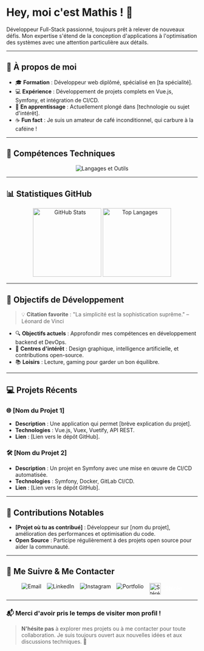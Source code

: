 # Hey, moi c'est Mathis ! 👋

Développeur Full-Stack passionné, toujours prêt à relever de nouveaux défis. Mon expertise s'étend de la conception d'applications à l'optimisation des systèmes avec une attention particulière aux détails.

---

## 🌟 À propos de moi

- 🎓 **Formation** : Développeur web diplômé, spécialisé en [ta spécialité].
- 💻 **Expérience** : Développement de projets complets en Vue.js, Symfony, et intégration de CI/CD.
- 🌱 **En apprentissage** : Actuellement plongé dans [technologie ou sujet d'intérêt].
- ☕ **Fun fact** : Je suis un amateur de café inconditionnel, qui carbure à la caféine !

---

## 🚀 Compétences Techniques

<div align="center">
  <img src="https://skillicons.dev/icons?i=vue,react,php,symfony,html,css,js,git,github,gitlab,docker,linux" alt="Langages et Outils" />
</div>

---

## 📊 Statistiques GitHub

<div align="center">
  <img src="https://github-readme-stats.vercel.app/api?username=1-mathis&show_icons=true&theme=blueberry" alt="GitHub Stats" height="180em" />
  <img src="https://github-readme-stats.vercel.app/api/top-langs/?username=1-mathis&layout=compact&theme=blueberry" alt="Top Langages" height="180em" />
</div>

---

## 🌱 Objectifs de Développement

> 💡 **Citation favorite** : "La simplicité est la sophistication suprême." – Léonard de Vinci

- 🔍 **Objectifs actuels** : Approfondir mes compétences en développement backend et DevOps.
- 🎨 **Centres d'intérêt** : Design graphique, intelligence artificielle, et contributions open-source.
- 📚 **Loisirs** : Lecture, gaming pour garder un bon équilibre.

---

## 💻 Projets Récents

### 🌐 **[Nom du Projet 1]**
- **Description** : Une application qui permet [brève explication du projet].
- **Technologies** : Vue.js, Vuex, Vuetify, API REST.
- **Lien** : [Lien vers le dépôt GitHub].

### 🛠️ **[Nom du Projet 2]**
- **Description** : Un projet en Symfony avec une mise en œuvre de CI/CD automatisée.
- **Technologies** : Symfony, Docker, GitLab CI/CD.
- **Lien** : [Lien vers le dépôt GitHub].

---

## 🤝 Contributions Notables

- **[Projet où tu as contribué]** : Développeur sur [nom du projet], amélioration des performances et optimisation du code.
- **Open Source** : Participe régulièrement à des projets open source pour aider la communauté.

---

## 🔗 Me Suivre & Me Contacter

<div align="center" style="display: flex; justify-content: center; gap: 15px;">

  <!-- Lien pour envoyer un email directement avec ton adresse -->
  <a href="mailto:contactmathis244@gmail.com" style="text-decoration: none;">
    <img src="https://img.shields.io/badge/Email-Black?style=flat&logo=gmail&logoColor=white" alt="Email">
  </a>
  
  <!-- Lien vers ton profil LinkedIn -->
  <a href="https://www.linkedin.com/in/mathis-ferreira/" style="text-decoration: none;">
    <img src="https://img.shields.io/badge/LinkedIn-Black?style=flat&logo=linkedin&logoColor=white" alt="LinkedIn">
  </a>
  
  <!-- Lien vers ton profil Instagram -->
  <a href="https://www.instagram.com/mths.ferr/" style="text-decoration: none;">
    <img src="https://img.shields.io/badge/Instagram-Black?style=flat&logo=instagram&logoColor=white" alt="Instagram">
  </a>
  
  <!-- Lien vers ton portfolio -->
  <a href="https://tonportfolio.com" style="text-decoration: none;">
    <img src="https://img.shields.io/badge/Portfolio-Black?style=flat&logo=google-chrome&logoColor=white" alt="Portfolio">
  </a>
  
  <!-- Lien vers ton application Stéréo avec l'icône fournie -->
  <a href="https://tonapplicationstereo.com" style="text-decoration: none;">
    <img src="C:\Users\Moi\OneDrive\Images\Screenshots\logo stéréo..png" alt="Stéréo" width="30" height="30" style="vertical-align: middle; margin-right: 8px;">
    <span style="color: white; font-weight: bold;">Stéréo</span>
  </a>

</div>

---

### 📬 Merci d'avoir pris le temps de visiter mon profil !

> **N'hésite pas** à explorer mes projets ou à me contacter pour toute collaboration. Je suis toujours ouvert aux nouvelles idées et aux discussions techniques. 🚀
